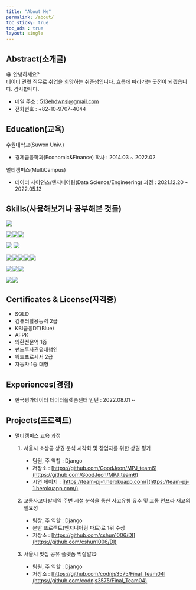 ```yaml
---
title: "About Me"
permalink: /about/
toc_sticky: true
toc_ads : true
layout: single
---
```


## Abstract(소개글)

😀 안녕하세요?  
데이터 관련 직무로 취업을 희망하는 취준생입니다.
흐름에 따라가는 굿전이 되겠습니다. 감사합니다.

* 메일 주소 : 513ehdwnsl@gmail.com
* 전화번호 : +82-10-9707-4044




## Education(교육)

수원대학교(Suwon Univ.)   
- 경제금융학과(Economic&Finance) 학사 : 2014.03 ~ 2022.02   

멀티캠퍼스(MultiCampus)  
- 데이터 사이언스/엔지니어링(Data Science/Engineering) 과정 : 2021.12.20 ~ 2022.05.13

  

## Skills(사용해보거나 공부해본 것들)

<img src="https://img.shields.io/badge/Python-3776AB?style=flat-square&logo=python&logoColor=white">

<img src="https://img.shields.io/badge/MySQL-4479A1?style=flat-square&logo=mysql&logoColor=white"><img src="https://img.shields.io/badge/Oracle-F80000?style=flat-square&logo=oracle&logoColor=white"><img src="https://img.shields.io/badge/MongoDB-47A248?style=flat-square&logo=MongoDB&logoColor=white">

<img src="https://img.shields.io/badge/Amazon AWS-232f3e?style=flat-square&logo=amazon aws&logoColor=white">

<img src="https://img.shields.io/badge/Selenium-43b02a?style=flat-square&logo=selenium&logoColor=white">

<img src="https://img.shields.io/badge/Django-092e20?style=flat-square&logo=django&logoColor=white"><img src="https://img.shields.io/badge/HTML5-e34f26?style=flat-square&logo=html5&logoColor=white"><img src="https://img.shields.io/badge/CSS3-1572b6?style=flat-square&logo=css3&logoColor=white"><img src="https://img.shields.io/badge/JavaScript-F7df1e?style=flat-square&logo=Javascript&logoColor=black"><img src="https://img.shields.io/badge/Chart.js-Ff6384?style=flat-square&logo=chart.js&logoColor=white">

<img src="https://img.shields.io/badge/Hadoop-66ccff?style=flat-square&logo=apache hadoop&logoColor=black"><img src="https://img.shields.io/badge/PySpark-e25a1c?style=flat-square&logo=apache spark&logoColor=white"><img src="https://img.shields.io/badge/Ubuntu-e95420?style=flat-square&logo=ubuntu&logoColor=white">

<img src="https://img.shields.io/badge/ElasticSearch-005571?style=flat-square&logo=elasticsearch&logoColor=white"><img src="https://img.shields.io/badge/Logstash-005571?style=flat-square&logo=Logstash&logoColor=white">





## Certificates & License(자격증)
- SQLD
- 컴퓨터활용능력 2급
- KBI금융DT(Blue)
- AFPK
- 외환전문역 1종
- 펀드투자권유대행인
- 워드프로세서 2급
- 자동차 1종 대형



## Experiences(경험)
- 한국평가데이터 데이터플랫폼센터 인턴 : 2022.08.01 ~


## Projects(프로젝트)

* 멀티캠퍼스 교육 과정

  1. 서울시 소상공 상권 분석 시각화 및 창업자를 위한 상권 평가

     * 팀원, 주 역할 : Django
  
     - 저장소 : [https://github.com/GoodJeon/MPJ_team6](https://github.com/GoodJeon/MPJ_team6)
     - 시연 페이지 : [https://team-pj-1.herokuapp.com/](https://team-pj-1.herokuapp.com/)

  2. 교통사고다발지역 주변 시설 분석을 통한 사고유형 유추 및 교통 인프라 재고의 필요성

     * 팀장, 주 역할 : Django
     * 분반 프로젝트(엔지니어링 파트)로 1위 수상

     - 저장소 : [https://github.com/cshun1006/DI](https://github.com/cshun1006/DI)

  3. 서울시 맛집 공유 플랫폼 먹잘알😋

     * 팀원, 주 역할 : Django

     - 저장소 : [https://github.com/codnjs3575/Final_Team04](https://github.com/codnjs3575/Final_Team04)